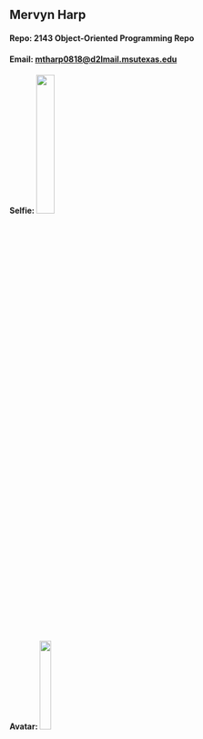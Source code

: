 ## Mervyn Harp
#### Repo: 2143 Object-Oriented Programming Repo
#### Email: mtharp0818@d2lmail.msutexas.edu
#### Selfie: <img src="https://user-images.githubusercontent.com/45467263/214179221-391e6834-3421-4a32-952c-5b814e141872.jpg" width=25% height=25%>
#### Avatar: <img src="https://user-images.githubusercontent.com/45467263/214179430-0d0b2902-e1b6-441e-a30f-ee648dd25f81.jpg" width=20% height=20%>
